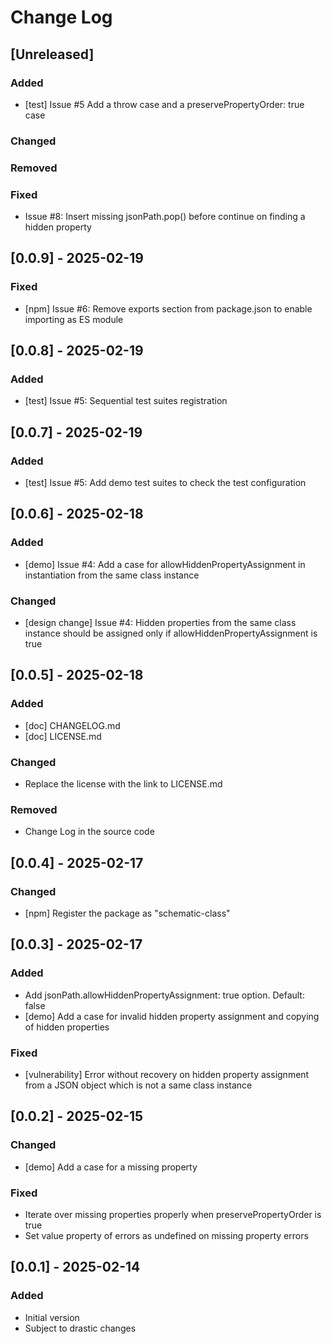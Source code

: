 # Change Log

## [Unreleased]
### Added
- [test] Issue #5 Add a throw case and a preservePropertyOrder: true case
### Changed
### Removed
### Fixed
- Issue #8: Insert missing jsonPath.pop() before continue on finding a hidden property

## [0.0.9] - 2025-02-19
### Fixed
- [npm] Issue #6: Remove exports section from package.json to enable importing as ES module

## [0.0.8] - 2025-02-19
### Added
- [test] Issue #5: Sequential test suites registration

## [0.0.7] - 2025-02-19
### Added
- [test] Issue #5: Add demo test suites to check the test configuration

## [0.0.6] - 2025-02-18
### Added
- [demo] Issue #4: Add a case for allowHiddenPropertyAssignment in instantiation from the same class instance
### Changed
- [design change] Issue #4: Hidden properties from the same class instance should be assigned only if allowHiddenPropertyAssignment is true

## [0.0.5] - 2025-02-18
### Added
- [doc] CHANGELOG.md
- [doc] LICENSE.md
### Changed
- Replace the license with the link to LICENSE.md
### Removed
- Change Log in the source code

## [0.0.4] - 2025-02-17
### Changed
- [npm] Register the package as "schematic-class"

## [0.0.3] - 2025-02-17
### Added
- Add jsonPath.allowHiddenPropertyAssignment: true option. Default: false
- [demo] Add a case for invalid hidden property assignment and copying of hidden properties
### Fixed
- [vulnerability] Error without recovery on hidden property assignment from a JSON object which is not a same class instance

## [0.0.2] - 2025-02-15
### Changed
- [demo] Add a case for a missing property
### Fixed
- Iterate over missing properties properly when preservePropertyOrder is true
- Set value property of errors as undefined on missing property errors

## [0.0.1] - 2025-02-14
### Added
- Initial version
- Subject to drastic changes
